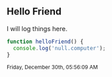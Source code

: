 ## Hello Friend
I will log things here.
```js
function helloFriend() {
  console.log('null.computer');
}
```
<small>Friday, December 30th, 05:56:09 AM</small>
